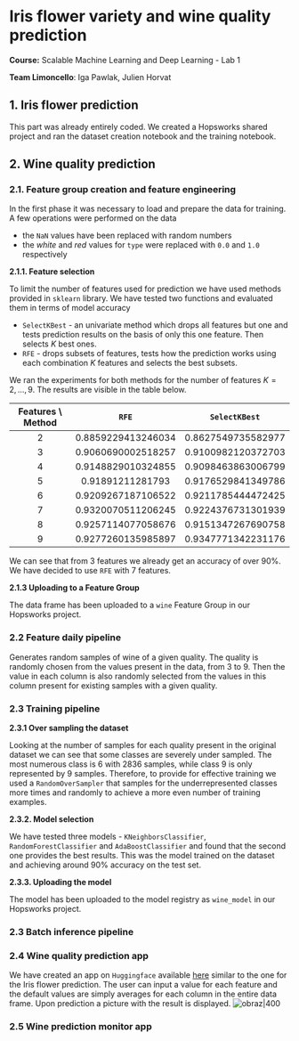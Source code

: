 # Iris flower variety and wine quality prediction

**Course:** Scalable Machine Learning and Deep Learning - Lab 1

**Team Limoncello**: Iga Pawlak, Julien Horvat

## 1. Iris flower prediction

This part was already entirely coded. We created a Hopsworks shared project and ran the dataset creation notebook and the training notebook. 


## 2. Wine quality prediction 
### 2.1. Feature group creation and feature engineering 

In the first phase it was necessary to load and prepare the data for training. A few operations were performed on the data
* the `NaN` values have been replaced with random numbers
* the *white* and *red* values for `type` were replaced with `0.0` and `1.0` respectively

**2.1.1. Feature selection**

To limit the number of features used for prediction we have used methods provided in `sklearn` library. We have tested two functions and evaluated them in terms of model accuracy 
* `SelectKBest` - an univariate method which drops all features but one and tests prediction results on the basis of only this one feature. Then selects $K$ best ones. 
* `RFE` - drops subsets of features, tests how the prediction works using each combination $K$ features and selects the best subsets. 

We ran the experiments for both methods for the number of features $K = 2, ..., 9$. The results are visible in the table below.

| Features \ Method | `RFE` | `SelectKBest` |  
 | :---: | :---: | :---: |
| 2 | 0.8859229413246034 | 0.8627549735582977 | 
| 3 | 0.9060690002518257 | 0.9100982120372703 | 
| 4 | 0.9148829010324855 | 0.9098463863006799 | 
| 5 | 0.91891211281793 | 0.9176529841349786 | 
| 6 | 0.9209267187106522 | 0.9211785444472425 | 
| 7 | 0.9320070511206245 | 0.9224376731301939 | 
| 8 | 0.9257114077058676 | 0.9151347267690758 | 
| 9 | 0.9277260135985897 | 0.9347771342231176 | 

We can see that from $3$ features we already get an accuracy of over $90\%$. We have decided to use `RFE` with $7$ features. 

**2.1.3 Uploading to a Feature Group**

The data frame has been uploaded to a `wine` Feature Group in our Hopsworks project. 
### 2.2 Feature daily pipeline
Generates random samples of wine of a given quality. The quality is randomly chosen from the values present in the data, from $3$ to $9$. Then the value in each column is also randomly selected from the values in this column present for existing samples with a given quality. 
### 2.3 Training pipeline 
**2.3.1 Over sampling the dataset**

Looking at the number of samples for each quality present in the original dataset we can see that some classes are severely under sampled. The most numerous class is $6$ with $2836$ samples, while class $9$ is only represented by $9$ samples. 
Therefore, to provide for effective training we used a `RandomOverSampler` that samples for  the underrepresented classes more times and randomly to achieve a more even number of training examples. 

**2.3.2. Model selection**

We have tested three models - `KNeighborsClassifier`, `RandomForestClassifier` and `AdaBoostClassifier` and found that the second one provides the best results.  This was the model trained on the dataset and achieving around 90% accuracy on the test set. 

**2.3.3. Uploading the model**

The model has been uploaded to the model registry as `wine_model` in our Hopsworks project. 

### 2.3 Batch inference pipeline 

### 2.4 Wine quality prediction app 

We have created an app on `Huggingface` available [here](https://huggingface.co/spaces/PiJul/Wine_quality_prediction) similar to the one for the Iris flower prediction. The user can input a value for each feature and the default values are simply averages for each column in the entire data frame. 
Upon prediction a picture with the result is displayed. ![obraz|400](https://github.com/Seyoooo/SMLlab/assets/36933957/ce568bc8-a466-4844-9fd4-e1507da721e3)

### 2.5 Wine prediction monitor app

